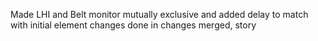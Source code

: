 Made LHI and Belt monitor mutually exclusive and added delay to match with initial element
changes done in 
changes merged, story